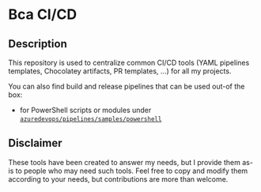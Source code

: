 # Bca CI/CD

## Description

This repository is used to centralize common CI/CD tools (YAML pipelines templates, Chocolatey artifacts, PR templates, ...) for all my projects.

You can also find build and release pipelines that can be used out-of the box:
- for PowerShell scripts or modules under [`azuredevops/pipelines/samples/powershell`](azuredevops/pipelines/samples/powershell/ReadMe.md)

## Disclaimer
These tools have been created to answer my needs, but I provide them as-is to people who may need such tools.
Feel free to copy and modify them according to your needs, but contributions are more than welcome.